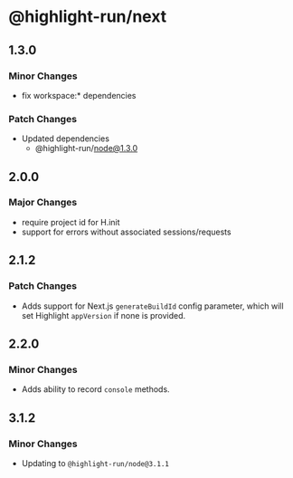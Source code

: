 # @highlight-run/next

## 1.3.0

### Minor Changes

-   fix workspace:\* dependencies

### Patch Changes

-   Updated dependencies
    -   @highlight-run/node@1.3.0

## 2.0.0

### Major Changes

-   require project id for H.init
-   support for errors without associated sessions/requests

## 2.1.2

### Patch Changes

-   Adds support for Next.js `generateBuildId` config parameter, which will set Highlight `appVersion` if none is provided.

## 2.2.0

### Minor Changes

-   Adds ability to record `console` methods.

## 3.1.2

### Minor Changes

- Updating to `@highlight-run/node@3.1.1`
